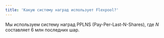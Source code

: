 ```yaml
---
title: 'Какую систему наград использует Flexpool?'
---
```


Мы используем систему наград PPLNS (Pay-Per-Last-N-Shares), где _N_ составляет 6 млн последних шар.
